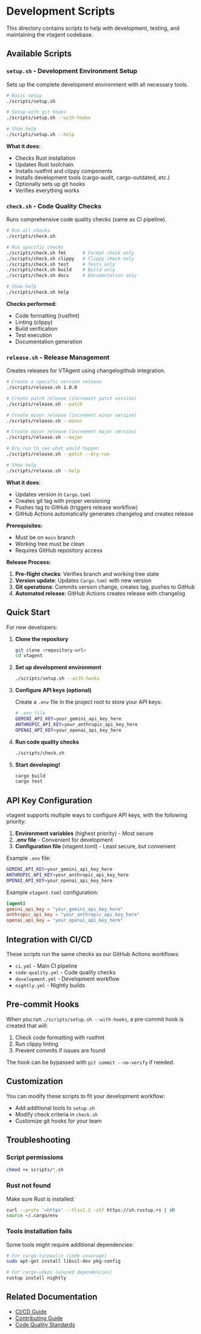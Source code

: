 # Development Scripts

This directory contains scripts to help with development, testing, and maintaining the vtagent codebase.

## Available Scripts

### `setup.sh` - Development Environment Setup

Sets up the complete development environment with all necessary tools.

```bash
# Basic setup
./scripts/setup.sh

# Setup with git hooks
./scripts/setup.sh --with-hooks

# Show help
./scripts/setup.sh --help
```

**What it does:**

- Checks Rust installation
- Updates Rust toolchain
- Installs rustfmt and clippy components
- Installs development tools (cargo-audit, cargo-outdated, etc.)
- Optionally sets up git hooks
- Verifies everything works

### `check.sh` - Code Quality Checks

Runs comprehensive code quality checks (same as CI pipeline).

```bash
# Run all checks
./scripts/check.sh

# Run specific checks
./scripts/check.sh fmt      # Format check only
./scripts/check.sh clippy   # Clippy check only
./scripts/check.sh test     # Tests only
./scripts/check.sh build    # Build only
./scripts/check.sh docs     # Documentation only

# Show help
./scripts/check.sh help
```

**Checks performed:**

- Code formatting (rustfmt)
- Linting (clippy)
- Build verification
- Test execution
- Documentation generation

### `release.sh` - Release Management

Creates releases for VTAgent using changelogithub integration.

```bash
# Create a specific version release
./scripts/release.sh 1.0.0

# Create patch release (increment patch version)
./scripts/release.sh --patch

# Create minor release (increment minor version)
./scripts/release.sh --minor

# Create major release (increment major version)
./scripts/release.sh --major

# Dry run to see what would happen
./scripts/release.sh --patch --dry-run

# Show help
./scripts/release.sh --help
```

**What it does:**

- Updates version in `Cargo.toml`
- Creates git tag with proper versioning
- Pushes tag to GitHub (triggers release workflow)
- GitHub Actions automatically generates changelog and creates release

**Prerequisites:**

- Must be on `main` branch
- Working tree must be clean
- Requires GitHub repository access

**Release Process:**

1. **Pre-flight checks**: Verifies branch and working tree state
2. **Version update**: Updates `Cargo.toml` with new version
3. **Git operations**: Commits version change, creates tag, pushes to GitHub
4. **Automated release**: GitHub Actions creates release with changelog

## Quick Start

For new developers:

1. **Clone the repository**

   ```bash
   git clone <repository-url>
   cd vtagent
   ```

2. **Set up development environment**

   ```bash
   ./scripts/setup.sh --with-hooks
   ```

3. **Configure API keys (optional)**

   Create a `.env` file in the project root to store your API keys:
   ```bash
   # .env file
   GEMINI_API_KEY=your_gemini_api_key_here
   ANTHROPIC_API_KEY=your_anthropic_api_key_here
   OPENAI_API_KEY=your_openai_api_key_here
   ```

4. **Run code quality checks**

   ```bash
   ./scripts/check.sh
   ```

5. **Start developing!**

   ```bash
   cargo build
   cargo test
   ```

## API Key Configuration

vtagent supports multiple ways to configure API keys, with the following priority:

1. **Environment variables** (highest priority) - Most secure
2. **.env file** - Convenient for development
3. **Configuration file** (vtagent.toml) - Least secure, but convenient

Example `.env` file:
```bash
GEMINI_API_KEY=your_gemini_api_key_here
ANTHROPIC_API_KEY=your_anthropic_api_key_here
OPENAI_API_KEY=your_openai_api_key_here
```

Example `vtagent.toml` configuration:
```toml
[agent]
gemini_api_key = "your_gemini_api_key_here"
anthropic_api_key = "your_anthropic_api_key_here"
openai_api_key = "your_openai_api_key_here"
```

## Integration with CI/CD

These scripts run the same checks as our GitHub Actions workflows:

- `ci.yml` - Main CI pipeline
- `code-quality.yml` - Code quality checks
- `development.yml` - Development workflow
- `nightly.yml` - Nightly builds

## Pre-commit Hooks

When you run `./scripts/setup.sh --with-hooks`, a pre-commit hook is created that will:

1. Check code formatting with rustfmt
2. Run clippy linting
3. Prevent commits if issues are found

The hook can be bypassed with `git commit --no-verify` if needed.

## Customization

You can modify these scripts to fit your development workflow:

- Add additional tools to `setup.sh`
- Modify check criteria in `check.sh`
- Customize git hooks for your team

## Troubleshooting

### Script permissions

```bash
chmod +x scripts/*.sh
```

### Rust not found

Make sure Rust is installed:

```bash
curl --proto '=https' --tlsv1.2 -sSf https://sh.rustup.rs | sh
source ~/.cargo/env
```

### Tools installation fails

Some tools might require additional dependencies:

```bash
# For cargo-tarpaulin (code coverage)
sudo apt-get install libssl-dev pkg-config

# For cargo-udeps (unused dependencies)
rustup install nightly
```

## Related Documentation

- [CI/CD Guide](../docs/development/ci-cd.md)
- [Contributing Guide](../docs/development/README.md)
- [Code Quality Standards](../docs/project/README.md)